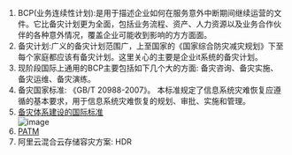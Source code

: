1. BCP(业务连续性计划):是用于描述企业如何在服务意外中断期间继续运营的文件。它比备灾计划更为全面，包括业务流程、资产、人力资源以及业务合作伙伴的各种意外情况，覆盖企业可能收到影响的方方面面。    
2. 备灾计划:广义的备灾计划范围广，上至国家的《国家综合防灾减灾规划》下至每个家庭都应该有备灾计划。这里关心的主要是企业it系统的备灾计划。    
3. 现阶段国际上通用的BCP主要包括如下几个大的方面: 备灾咨询、备灾实施、备灾运维、备灾演练。    
4. 备灾国家标准: 《GB/T 20988-2007》。 本标准规定了信息系统灾难恢复应遵循的基本要求，用于信息系统灾难恢复的规划、审批、实施和管理。    
5. [备灾体系建设的国际标准](http://www.rongzai.com.cn/baike/10111H020.html)    
   ![image](https://user-images.githubusercontent.com/12959356/148673216-ae7e8bb0-833b-4d38-9f06-460ae017b1cd.png)     
6. [PATM](https://baike.baidu.com/item/PTAM/602168)     
7. 阿里云混合云存储容灾方案: HDR      
